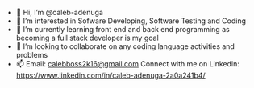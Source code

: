 - 👋 Hi, I’m @caleb-adenuga
- 👀 I’m interested in Sofware Developing, Software Testing and Coding
- 🌱 I’m currently learning front end and back end programming as becoming a full stack developer is my goal
- 💞️ I’m looking to collaborate on any coding language activities and problems
- 📫 Email: calebboss2k16@gmail.com
Connect with me on Linkedln: https://www.linkedin.com/in/caleb-adenuga-2a0a241b4/

<!---
caleb-adenuga/caleb-adenuga is a ✨ special ✨ repository because its `README.md` (this file) appears on your GitHub profile.
You can click the Preview link to take a look at your changes.
--->
